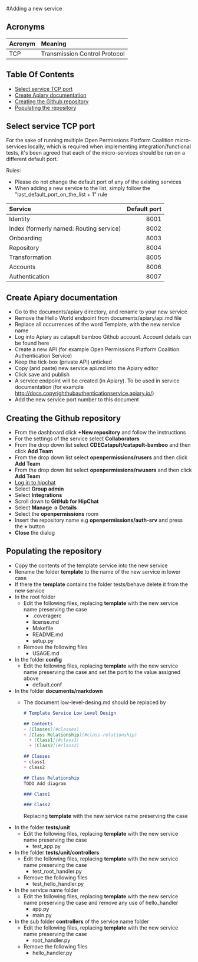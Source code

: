 #Adding a new service

## Acronyms
|Acronym|Meaning|
|:------|:------|
|TCP|Transmission Control Protocol|

## Table Of Contents
* [Select service TCP port](#select-service-tcp-port)
* [Create Apiary documentation](#create-apiary-documentation)
* [Creating the Github repository](#creating-the-github-repository)
* [Populating the repository](#populating-the-repository)

## Select service TCP port
For the sake of running multiple Open Permissions Platform Coalition micro-services locally, which is
required when implementing integration/functional tests, it's been agreed that
each of the micro-services should be run on a different default port.

Rules:
* Please do not change the default port of any of the existing services
* When adding a new service to the list, simply follow the
"last_default_port_on_the_list + 1" rule

|Service|Default port|
|:------|-----------:|
|Identity|8001|
|Index (formerly named: Routing service)|8002|
|Onboarding|8003|
|Repository|8004|
|Transformation|8005|
|Accounts|8006|
|Authentication|8007|

## Create Apiary documentation
* Go to the documents/apiary directory, and rename to your new service
* Remove the Hello World endpoint from documents/apiary/api.md file
* Replace all occurrences of the word Template, with the new service name
* Log into Apiary as catapult bamboo Github account. Account details can be
found here
* Create a new API (for example Open Permissions Platform Coalition Authentication Service)
* Keep the tick-box (private API) unticked
* Copy (and paste) new service api.md into the Apiary editor
* Click save and publish
* A service endpoint will be created (in Apiary). To be used in service
documentation (for example http://docs.copyrighthubauthenticationservice.apiary.io/)
* Add the new service port number to this document

## Creating the Github repository
* From the dashboard click **+New repository** and follow the instructions
* For the settings of the service select **Collaborators**
* From the drop down list select **CDECatapult/catapult-bamboo** and then click
**Add Team**
* From the drop down list select **openpermissions/rusers** and then
click **Add Team**
* From the drop down list select **openpermissions/rwusers** and then
click **Add Team**
* [Log in to hipchat](https://www.hipchat.com/sign_in?d=%2Fhome)
* Select **Group admin**
* Select **Integrations**
* Scroll down to **GitHub for HipChat**
* Select **Manage -> Details**
* Select the **openpermissions** room
* Insert the repository name e.g **openpermissions/auth-srv** and press the **+** button
* **Close** the dialog

## Populating the repository
* Copy the contents of the template service into the new service
* Rename the folder **template** to the name of the new service in lower case
* If there the **template** contains the folder tests/behave delete it from the
new service
* In the root folder
  * Edit the following files, replacing **template** with the new service name
  preserving the case
    * .coveragerc
    * license.md
    * Makefile
    * README.md
    * setup.py
  * Remove the following files
    * USAGE.md
* In the folder **config**
  * Edit the following files, replacing **template** with the new service name
  preserving the case and set the port to the value assigned above
    * default.conf
* In the folder **documents/markdown**
  * The document low-level-desing.md should be replaced by

    ```md
    # Template Service Low Level Design
    
    ## Contents
    + [Classes](#classes)
    + [Class Relationship](#class-relationship)
      + [Class1](#class1)
      + [Class2](#class2)
    
    ## Classes
    + class1
    + class2
    
    ## Class Relationship
    TODO Add diagram
    
    ### Class1
    
    ### Class2
    ```

    Replacing **template** with the new service name preserving the case
* In the folder **tests/unit**
  * Edit the following files, replacing **template** with the new service name
  preserving the case
    * test_app.py
* In the folder **tests/unit/controllers**
  * Edit the following files, replacing **template** with the new service name
  preserving the case
    * test_root_handler.py
  * Remove the following files
    * test_hello_handler.py
* In the service name folder
  * Edit the following files, replacing **template** with the new service name
  preserving the case and remove any use of hello_handler
    * app.py
    * main.py
* In the sub folder **controllers** of the service name folder
  * Edit the following files, replacing **template** with the new service name
  preserving the case
    * root_handler.py
  * Remove the following files
    * hello_handler.py
